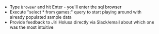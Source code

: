 * Type `browser` and hit Enter - you'll enter the sql browser
* Execute "select * from games;" query to start playing around with already populated sample data
* Provide feedback to Jiri Holusa directly via Slack/email about which one was the most intuitive
